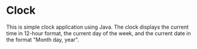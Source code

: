 # Clock
This is simple clock application using Java. The clock displays the current time in 12-hour format, the current day of the week, and the current date in the format "Month day, year". 
